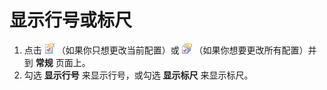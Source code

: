 # 显示行号或标尺

1. 点击 ![Properties for Current Configuration](../../images/properties.png)
（如果你只想更改当前配置）或
![Properties for All Configuration](../../images/allproperties.png)
（如果你想要更改所有配置）并到 **常规** 页面上。
2. 勾选 **显示行号** 来显示行号，或勾选 **显示标尺** 来显示标尺。
